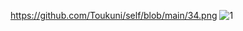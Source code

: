 https://github.com/Toukuni/self/blob/main/34.png
![1]([刚刚复制的图片的网页地址](https://github.com/Toukuni/self/blob/main/34.png))
